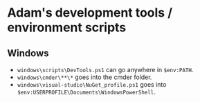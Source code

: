# Adam's development tools / environment scripts

## Windows
* `windows\scripts\DevTools.ps1` can go anywhere in `$env:PATH`.
* `windows\cmder\**\*` goes into the cmder folder.
* `windows\visual-studio\NuGet_profile.ps1` goes into `$env:USERPROFILE\Documents\WindowsPowerShell`.
